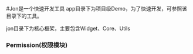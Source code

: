 #Jon是一个快速开发工具
app目录下为项目级Demo，为了快速开发，可参照该目录下的工具。<p>
jon目录下为核心框架，主要包含Widget、Core、Utils

### Permission(权限模块)